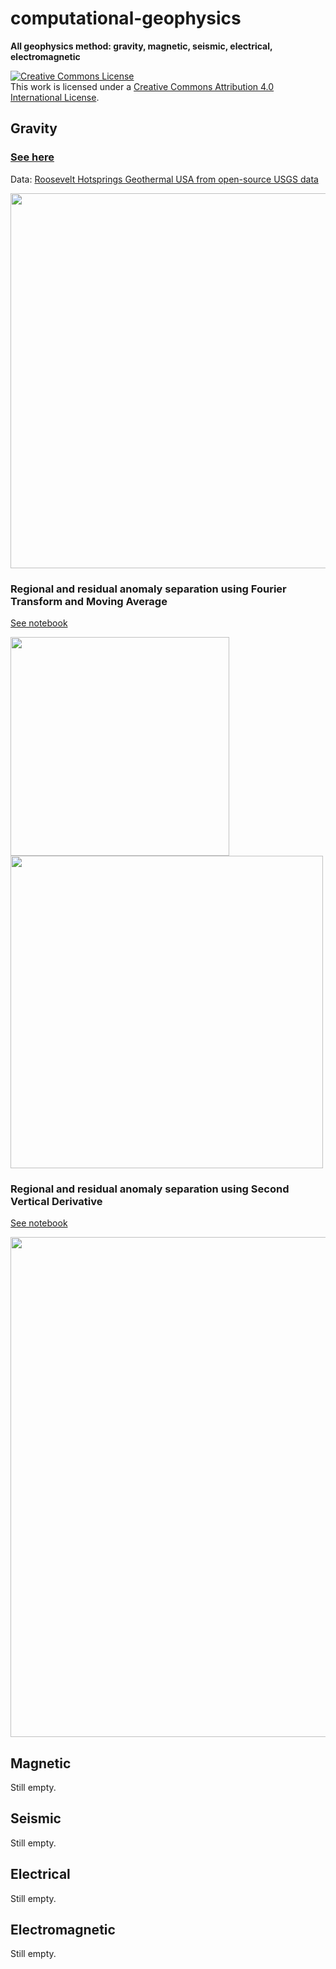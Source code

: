 # computational-geophysics

**All geophysics method: gravity, magnetic, seismic, electrical, electromagnetic**

<a rel="license" href="http://creativecommons.org/licenses/by/4.0/"><img alt="Creative Commons License" style="border-width:0" src="https://licensebuttons.net/l/by-nc-sa/3.0/88x31.png" /></a><br />This work is licensed under a <a rel="license" href="http://creativecommons.org/licenses/by/4.0/">Creative Commons Attribution 4.0 International License</a>.

## Gravity 

### [See here](https://github.com/yohanesnuwara/computational-geophysics/tree/master/gravity)

Data: [Roosevelt Hotsprings Geothermal USA from open-source USGS data](https://github.com/yohanesnuwara/computational-geophysics/blob/master/gravity/data/Gravity_UTM.txt)

<div>
<img src="https://user-images.githubusercontent.com/51282928/77532692-f5d2c680-6ec7-11ea-9db7-8c0d61e295b6.PNG" width="600"/>
</div>

### Regional and residual anomaly separation using Fourier Transform and Moving Average

[See notebook]()

<div>
<img src="https://user-images.githubusercontent.com/51282928/77532625-cc199f80-6ec7-11ea-9d90-d9dedeb2614a.PNG" width="350"/><img src="https://user-images.githubusercontent.com/51282928/77532829-40544300-6ec8-11ea-9426-261bae10a1e2.PNG" width="500"/>
</div>

### Regional and residual anomaly separation using Second Vertical Derivative

[See notebook]()

<div>
<img src="https://user-images.githubusercontent.com/51282928/77532985-932dfa80-6ec8-11ea-9e04-b39ba5536487.PNG" width="800"/>
</div>

## Magnetic
Still empty.

## Seismic
Still empty.

## Electrical
Still empty.

## Electromagnetic
Still empty.
